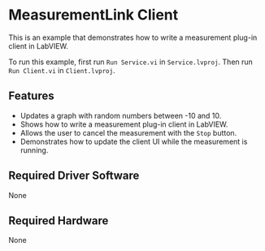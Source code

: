 # MeasurementLink Client

This is an example that demonstrates how to write a measurement plug-in client in LabVIEW.

To run this example, first run `Run Service.vi` in `Service.lvproj`. Then run `Run Client.vi`
in `Client.lvproj`.

## Features

- Updates a graph with random numbers between -10 and 10.
- Shows how to write a measurement plug-in client in LabVIEW.
- Allows the user to cancel the measurement with the `Stop` button.
- Demonstrates how to update the client UI while the measurement is running.

## Required Driver Software

None

## Required Hardware

None

